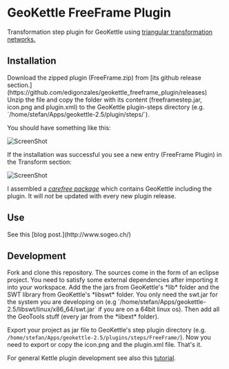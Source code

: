 GeoKettle FreeFrame Plugin
==========================

Transformation step plugin for GeoKettle using [triangular transformation networks.](http://www.swisstopo.admin.ch/internet/swisstopo/en/home/topics/survey/lv95/lv03-lv95/chenyx06.html) 
<h2>Installation</h2>
Download the zipped plugin (FreeFrame.zip) from [its github release section.](https://github.com/edigonzales/geokettle_freeframe_plugin/releases) 
Unzip the file and copy the folder with its content (freeframestep.jar, icon.png and plugin.xml) to the GeoKettle plugin-steps directory (e.g. `/home/stefan/Apps/geokettle-2.5/plugin/steps/`). 

You should have something like this:

![ScreenShot](https://github.com/edigonzales/geokettle_freeframe_plugin/raw/master/data/images/installation_01.png)

If the installation was successful you see a new entry (FreeFrame Plugin) in the Transform section:

![ScreenShot](https://github.com/edigonzales/geokettle_freeframe_plugin/raw/master/data/images/installation_02.png)

I assembled a [*carefree package*](http://www.catais.org/tmp/geokettle-2.5.zip) which contains GeoKettle including the plugin. It will *not* be updated with every new plugin release.

<h2>Use</h2>
See this [blog post.](http://www.sogeo.ch/)

<h2>Development</h2>
Fork and clone this repository. The sources come in the form of an eclipse project. You need to satisfy some external dependencies after importing it into your workspace. Add the the jars from GeoKettle's *lib* folder and the SWT library from GeoKettle's *libswt* folder. You only need the swt.jar for the system you are developing on (e.g `/home/stefan/Apps/geokettle-2.5/libswt/linux/x86_64/swt.jar` if you are on a 64bit linux os). Then add all the GeoTools stuff (every jar from the *libext* folder). 

Export your project as jar file to GeoKettle's step plugin directory (e.g. `/home/stefan/Apps/geokettle-2.5/plugins/steps/FreeFrame/`). Now you need to export or copy the icon.png and the plugin.xml file. That's it.

For general Kettle plugin development see also this [tutorial](http://type-exit.org/adventures-with-open-source-bi/2010/06/developing-a-custom-kettle-plugin-a-simple-transformation-step/).


